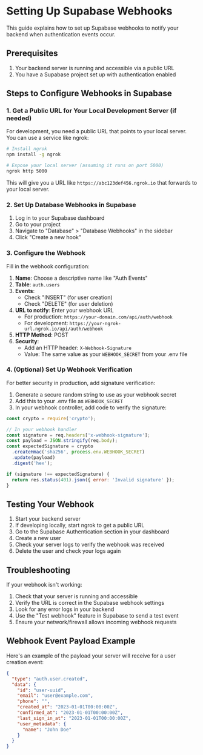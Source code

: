 # Setting Up Supabase Webhooks

This guide explains how to set up Supabase webhooks to notify your backend when authentication events occur.

## Prerequisites

1. Your backend server is running and accessible via a public URL
2. You have a Supabase project set up with authentication enabled

## Steps to Configure Webhooks in Supabase

### 1. Get a Public URL for Your Local Development Server (if needed)

For development, you need a public URL that points to your local server. You can use a service like ngrok:

```bash
# Install ngrok
npm install -g ngrok

# Expose your local server (assuming it runs on port 5000)
ngrok http 5000
```

This will give you a URL like `https://abc123def456.ngrok.io` that forwards to your local server.

### 2. Set Up Database Webhooks in Supabase

1. Log in to your Supabase dashboard
2. Go to your project
3. Navigate to "Database" > "Database Webhooks" in the sidebar
4. Click "Create a new hook"

### 3. Configure the Webhook

Fill in the webhook configuration:

1. **Name**: Choose a descriptive name like "Auth Events"
2. **Table**: `auth.users`
3. **Events**: 
   - Check "INSERT" (for user creation)
   - Check "DELETE" (for user deletion)
4. **URL to notify**: Enter your webhook URL
   - For production: `https://your-domain.com/api/auth/webhook`
   - For development: `https://your-ngrok-url.ngrok.io/api/auth/webhook`
5. **HTTP Method**: POST
6. **Security**:
   - Add an HTTP header: `X-Webhook-Signature`
   - Value: The same value as your `WEBHOOK_SECRET` from your .env file

### 4. (Optional) Set Up Webhook Verification

For better security in production, add signature verification:

1. Generate a secure random string to use as your webhook secret
2. Add this to your .env file as `WEBHOOK_SECRET`
3. In your webhook controller, add code to verify the signature:

```javascript
const crypto = require('crypto');

// In your webhook handler
const signature = req.headers['x-webhook-signature'];
const payload = JSON.stringify(req.body);
const expectedSignature = crypto
  .createHmac('sha256', process.env.WEBHOOK_SECRET)
  .update(payload)
  .digest('hex');

if (signature !== expectedSignature) {
  return res.status(401).json({ error: 'Invalid signature' });
}
```

## Testing Your Webhook

1. Start your backend server
2. If developing locally, start ngrok to get a public URL
3. Go to the Supabase Authentication section in your dashboard
4. Create a new user
5. Check your server logs to verify the webhook was received
6. Delete the user and check your logs again

## Troubleshooting

If your webhook isn't working:

1. Check that your server is running and accessible
2. Verify the URL is correct in the Supabase webhook settings
3. Look for any error logs in your backend
4. Use the "Test webhook" feature in Supabase to send a test event
5. Ensure your network/firewall allows incoming webhook requests

## Webhook Event Payload Example

Here's an example of the payload your server will receive for a user creation event:

```json
{
  "type": "auth.user.created",
  "data": {
    "id": "user-uuid",
    "email": "user@example.com",
    "phone": "",
    "created_at": "2023-01-01T00:00:00Z",
    "confirmed_at": "2023-01-01T00:00:00Z",
    "last_sign_in_at": "2023-01-01T00:00:00Z",
    "user_metadata": {
      "name": "John Doe"
    }
  }
}
``` 